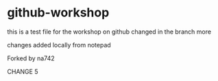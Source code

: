 # github-workshop
this is a test file
for the workshop
on github
changed in the branch
more

changes added locally from notepad

Forked by na742

CHANGE 5
